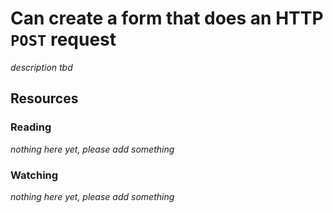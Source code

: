 # Can create a form that does an HTTP `POST` request

_description tbd_

## Resources

### Reading

_nothing here yet, please add something_

### Watching

_nothing here yet, please add something_
